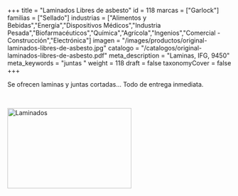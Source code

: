 +++
title = "Laminados Libres de asbesto"
id = 118
marcas = ["Garlock"]
familias = ["Sellado"]
industrias = ["Alimentos y Bebidas","Energía","Dispositivos Médicos","Industria Pesada","Biofarmacéuticos","Química","Agrícola","Ingenios","Comercial - Construcción","Electrónica"]
imagen = "/images/productos/original-laminados-libres-de-asbesto.jpg"
catalogo = "/catalogos/original-laminados-libres-de-asbesto.pdf"
meta_description = "Laminas, IFG, 9450"
meta_keywords = "juntas "
weight = 118
draft = false
taxonomyCover = false
+++
<p>Se ofrecen laminas y juntas cortadas... Todo de entrega inmediata.</p>
<p> </p>
<p><img src="images/productos/a9b2a1515f4d16504b93bd07527dddfb-GJC.jpg" alt="Laminados" width="279" height="181" /></p>